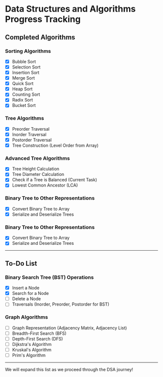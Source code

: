 # Data Structures and Algorithms Progress Tracking

## **Completed Algorithms**

### **Sorting Algorithms**
- [x] Bubble Sort
- [x] Selection Sort
- [x] Insertion Sort
- [x] Merge Sort
- [x] Quick Sort
- [x] Heap Sort
- [x] Counting Sort
- [x] Radix Sort
- [x] Bucket Sort

### **Tree Algorithms**
- [x] Preorder Traversal
- [x] Inorder Traversal
- [x] Postorder Traversal
- [x] Tree Construction (Level Order from Array)

### **Advanced Tree Algorithms**
- [x] Tree Height Calculation
- [x] Tree Diameter Calculation
- [x] Check if a Tree is Balanced (Current Task)
- [x] Lowest Common Ancestor (LCA)
### **Binary Tree to Other Representations**
- [x] Convert Binary Tree to Array
- [x] Serialize and Deserialize Trees

### **Binary Tree to Other Representations**
- [x] Convert Binary Tree to Array
- [x] Serialize and Deserialize Trees

---
## **To-Do List**
### **Binary Search Tree (BST) Operations**
- [x] Insert a Node
- [x] Search for a Node
- [ ] Delete a Node
- [ ] Traversals (Inorder, Preorder, Postorder for BST)

### **Graph Algorithms**
- [ ] Graph Representation (Adjacency Matrix, Adjacency List)
- [ ] Breadth-First Search (BFS)
- [ ] Depth-First Search (DFS)
- [ ] Dijkstra's Algorithm
- [ ] Kruskal's Algorithm
- [ ] Prim's Algorithm

---

We will expand this list as we proceed through the DSA journey!

